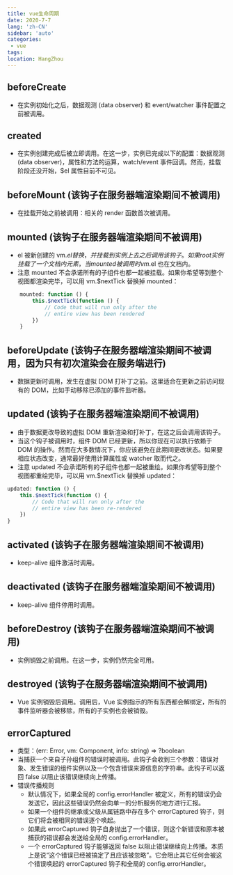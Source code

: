 ```yaml
---
title: vue生命周期
date: 2020-7-7
lang: 'zh-CN'
sidebar: 'auto'
categories:
 - vue
tags: 
location: HangZhou
---
```


## beforeCreate
  - 在实例初始化之后，数据观测 (data observer) 和 event/watcher 事件配置之前被调用。

## created
  - 在实例创建完成后被立即调用。在这一步，实例已完成以下的配置：数据观测 (data observer)，属性和方法的运算，watch/event 事件回调。然而，挂载阶段还没开始，$el 属性目前不可见。
## beforeMount (该钩子在服务器端渲染期间不被调用)
  - 在挂载开始之前被调用：相关的 render 函数首次被调用。
## mounted (该钩子在服务器端渲染期间不被调用)
  - el 被新创建的 vm.$el 替换，并挂载到实例上去之后调用该钩子。如果 root 实例挂载了一个文档内元素，当 mounted 被调用时 vm.$el 也在文档内。
  - 注意 mounted 不会承诺所有的子组件也都一起被挂载。如果你希望等到整个视图都渲染完毕，可以用 vm.$nextTick 替换掉 mounted：
  ```javascript
      mounted: function () {
          this.$nextTick(function () {
              // Code that will run only after the
              // entire view has been rendered
          })
      }
  ```
## beforeUpdate (该钩子在服务器端渲染期间不被调用，因为只有初次渲染会在服务端进行)
  - 数据更新时调用，发生在虚拟 DOM 打补丁之前。这里适合在更新之前访问现有的 DOM，比如手动移除已添加的事件监听器。
## updated (该钩子在服务器端渲染期间不被调用)
  - 由于数据更改导致的虚拟 DOM 重新渲染和打补丁，在这之后会调用该钩子。
  - 当这个钩子被调用时，组件 DOM 已经更新，所以你现在可以执行依赖于 DOM 的操作。然而在大多数情况下，你应该避免在此期间更改状态。如果要相应状态改变，通常最好使用计算属性或 watcher 取而代之。
  - 注意 updated 不会承诺所有的子组件也都一起被重绘。如果你希望等到整个视图都重绘完毕，可以用 vm.$nextTick 替换掉 updated：
  ```javascript
  updated: function () {
      this.$nextTick(function () {
          // Code that will run only after the
          // entire view has been re-rendered
      })
  }
  ```
## activated (该钩子在服务器端渲染期间不被调用)
  - keep-alive 组件激活时调用。
## deactivated (该钩子在服务器端渲染期间不被调用)
  - keep-alive 组件停用时调用。
## beforeDestroy (该钩子在服务器端渲染期间不被调用)
  - 实例销毁之前调用。在这一步，实例仍然完全可用。
## destroyed (该钩子在服务器端渲染期间不被调用)
  - Vue 实例销毁后调用。调用后，Vue 实例指示的所有东西都会解绑定，所有的事件监听器会被移除，所有的子实例也会被销毁。
## errorCaptured 
  - 类型：(err: Error, vm: Component, info: string) => ?boolean
  - 当捕获一个来自子孙组件的错误时被调用。此钩子会收到三个参数：错误对象、发生错误的组件实例以及一个包含错误来源信息的字符串。此钩子可以返回 false 以阻止该错误继续向上传播。
  - 错误传播规则
    - 默认情况下，如果全局的 config.errorHandler 被定义，所有的错误仍会发送它，因此这些错误仍然会向单一的分析服务的地方进行汇报。
    - 如果一个组件的继承或父级从属链路中存在多个 errorCaptured 钩子，则它们将会被相同的错误逐个唤起。
    - 如果此 errorCaptured 钩子自身抛出了一个错误，则这个新错误和原本被捕获的错误都会发送给全局的 config.errorHandler。
    - 一个 errorCaptured 钩子能够返回 false 以阻止错误继续向上传播。本质上是说“这个错误已经被搞定了且应该被忽略”。它会阻止其它任何会被这个错误唤起的 errorCaptured 钩子和全局的 config.errorHandler。